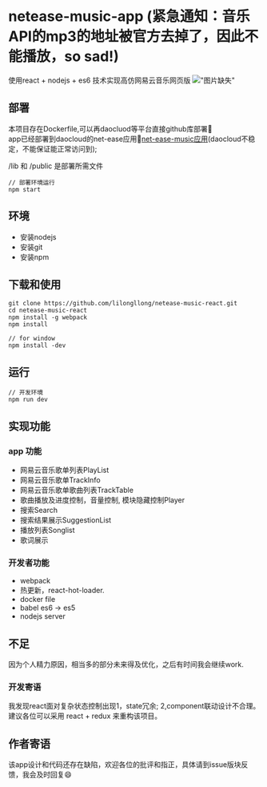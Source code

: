 # netease-music-app (紧急通知：音乐API的mp3的地址被官方去掉了，因此不能播放，so sad!)

使用react + nodejs + es6 技术实现高仿网易云音乐网页版
!["图片缺失"](https://github.com/lilongllong/netease-music-react/blob/master/docs/netease-music-juke-music-new.png?raw=true)

## 部署
本项目存在Dockerfile,可以再daocluod等平台直接github库部署:tada:  
app已经部署到daocloud的net-ease应用🎉[net-ease-music应用](http://devin6-net-ease.daoapp.io/)(daocloud不稳定，不能保证能正常访问到);

/lib 和 /public 是部署所需文件
```
// 部署环境运行
npm start
```
## 环境
- 安装nodejs
- 安装git
- 安装npm

## 下载和使用
```
git clone https://github.com/lilongllong/netease-music-react.git
cd netease-music-react
npm install -g webpack
npm install

// for window
npm install -dev

```
## 运行
```
// 开发环境
npm run dev
```
## 实现功能
### app 功能
- 网易云音乐歌单列表PlayList
- 网易云音乐歌单TrackInfo
- 网易云音乐歌单歌曲列表TrackTable
- 歌曲播放及进度控制，音量控制, 模块隐藏控制Player
- 搜索Search
- 搜索结果展示SuggestionList
- 播放列表Songlist
- 歌词展示

### 开发者功能
- webpack
- 热更新，react-hot-loader.
- docker file
- babel es6 -> es5
- nodejs server

## 不足
因为个人精力原因，相当多的部分未来得及优化，之后有时间我会继续work.

### 开发寄语
我发现react面对复杂状态控制出现1，state冗余; 2,component联动设计不合理。建议各位可以采用 react + redux 来重构该项目。

## 作者寄语
该app设计和代码还存在缺陷，欢迎各位的批评和指正，具体请到issue版块反馈，我会及时回复:smile:
